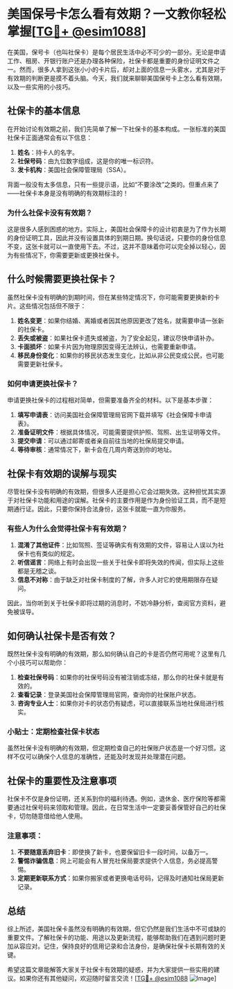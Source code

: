 # 美国保号卡怎么看有效期？一文教你轻松掌握[[TG💪+ @esim1088](https://t.me/s/esim1088)]

在美国，保号卡（也叫社保卡）是每个居民生活中必不可少的一部分。无论是申请工作、租房、开银行账户还是办理各种保险，社保卡都是重要的身份证明文件之一。然而，很多人拿到这张小小的卡片后，却对上面的信息一头雾水，尤其是对于有效期的判断更是摸不着头脑。今天，我们就来聊聊美国保号卡上怎么看有效期，以及一些实用的小技巧。

## 社保卡的基本信息

在开始讨论有效期之前，我们先简单了解一下社保卡的基本构成。一张标准的美国社保卡正面通常会有以下信息：

1. **姓名**：持卡人的名字。
2. **社保号码**：由九位数字组成，这是你的唯一标识符。
3. **发卡机构**：美国社会保障管理局（SSA）。

背面一般没有太多信息，只有一些提示语，比如“不要涂改”之类的。但重点来了——社保卡本身是没有明确的有效期标注的！

### 为什么社保卡没有有效期？

这是很多人感到困惑的地方。实际上，美国社会保障卡的设计初衷是为了作为长期的身份证明工具，因此并没有设置具体的到期日期。换句话说，只要你的身份信息不变，这张卡就可以一直使用下去。不过，这并不意味着你可以完全掉以轻心，因为有些情况下，你需要更新或更换社保卡。

## 什么时候需要更换社保卡？

虽然社保卡没有明确的到期时间，但在某些特定情况下，你可能需要更换新的卡片。这些情况包括但不限于：

1. **姓名变更**：如果你结婚、离婚或者因其他原因更改了姓名，就需要申请一张新的社保卡。
2. **丢失或被盗**：如果社保卡遗失或被盗，为了安全起见，建议尽快申请补办。
3. **卡面损坏**：如果卡片因为物理原因变得无法辨认，也需要重新申请。
4. **移民身份变化**：如果你的移民状态发生变化，比如从非公民变成公民，也可能需要更新社保卡。

### 如何申请更换社保卡？

申请更换社保卡的过程相对简单，但需要准备齐全的材料。以下是基本步骤：

1. **填写申请表**：访问美国社会保障管理局官网下载并填写《社会保障卡申请表》。
2. **准备证明文件**：根据具体情况，可能需要提供护照、驾照、出生证明等文件。
3. **提交申请**：可以通过邮寄或者亲自前往当地的社保局提交申请。
4. **等待审核**：通常情况下，新卡会在几周内寄送到你的地址。

## 社保卡有效期的误解与现实

尽管社保卡没有明确的有效期，但很多人还是担心它会过期失效。这种担忧其实源于对社保卡功能和用途的误解。社保卡的主要作用是作为身份验证工具，而不是短期通行证。因此，只要你保持合法身份，这张卡就能一直为你服务。

### 有些人为什么会觉得社保卡有有效期？

1. **混淆了其他证件**：比如驾照、签证等确实有有效期的文件，容易让人误以为社保卡也有类似的规定。
2. **听信谣言**：网络上有时会出现一些关于社保卡即将失效的传闻，但实际上这些都是无稽之谈。
3. **信息不对称**：由于缺乏对社保卡制度的了解，许多人对它的使用期限存在疑问。

因此，当你听到关于社保卡即将过期的消息时，不妨冷静分析，查阅官方资料，避免被误导。

## 如何确认社保卡是否有效？

既然社保卡没有明确的有效期，那么如何确认自己的卡是否仍然可用呢？这里有几个小技巧可以帮助你：

1. **检查社保号码**：如果你的社保号码没有被注销或冻结，那么你的社保卡就是有效的。
2. **查看记录**：登录美国社会保障管理局官网，查询你的社保账户状态。
3. **咨询专业人士**：如果你对卡的状态仍有疑虑，可以直接联系当地社保局进行核实。

### 小贴士：定期检查社保卡状态

虽然社保卡没有明确的有效期，但定期检查自己的社保账户状态是一个好习惯。这样不仅可以确保个人信息的准确性，还能及时发现并处理潜在问题。

## 社保卡的重要性及注意事项

社保卡不仅是身份证明，还关系到你的福利待遇。例如，退休金、医疗保险等都需要通过社保号码来领取和管理。因此，在日常生活中一定要妥善保管好自己的社保卡，切勿随意借给他人使用。

### 注意事项：

1. **不要随意丢弃旧卡**：即使换了新卡，也要保留旧卡一段时间，以备万一。
2. **警惕诈骗信息**：网上可能会有人冒充社保局要求提供个人信息，务必提高警惕。
3. **定期更新联系方式**：如果你搬家或者更换电话号码，记得及时通知社保局更新记录。

## 总结

综上所述，美国社保卡虽然没有明确的有效期，但它仍然是我们生活中不可或缺的重要文件。了解社保卡的功能、用途以及更新流程，能够帮助我们在遇到问题时更加从容应对。记住，保持良好的信用记录和合法身份，是确保社保卡长期有效的关键。

希望这篇文章能解答大家关于社保卡有效期的疑惑，并为大家提供一些实用的建议。如果你还有其他疑问，欢迎随时留言交流！[[TG💪+ @esim1088](https://t.me/s/esim1088) ![Image](https://i.postimg.cc/4NQfJmqS/Snipaste-2025-05-13-00-14-12.png)]
